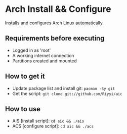 # Arch Install && Configure
Installs and configures Arch Linux automatically.

## Requirements before executing

- Logged in as 'root'
- A working internet connection
- Partitions created and mounted

## How to get it
- Update package list and install git: `pacman -Sy git`
- Get the script: `git clone git://github.com/Riyyi/aic`

## How to use
- AIS [install script]: `cd aic && ./ais`
- ACS [configure script]: `cd aic && ./acs`
